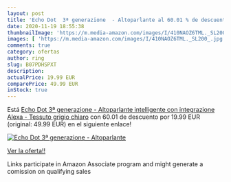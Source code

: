 ```yaml
---
layout: post
title: 'Echo Dot  3ª generazione  - Altoparlante al 60.01 % de descuento'
date: 2020-11-19 18:55:38
thumbnailImage: 'https://m.media-amazon.com/images/I/410NAOZ6TML._SL200_.jpg'
images: [ 'https://m.media-amazon.com/images/I/410NAOZ6TML._SL200_.jpg' ]
comments: true
category: ofertas
author: ring
slug: B07PDHSPXT
description:
actualPrice: 19.99 EUR
comparePrice: 49.99 EUR
inStock: true
---
```


Está [Echo Dot  3ª generazione  - Altoparlante intelligente con integrazione Alexa - Tessuto grigio chiaro](https://www.amazon.it/dp/B07PDHSPXT/?tag=tolees00-21) con 60.01 de descuento por 19.99 EUR (original: 49.99 EUR) en el siguiente enlace!

[![Echo Dot  3ª generazione  - Altoparlante](https://m.media-amazon.com/images/I/410NAOZ6TML._SL200_.jpg)](https://www.amazon.it/dp/B07PDHSPXT/?tag=tolees00-21)

[Ver la oferta!!](https://www.amazon.it/dp/B07PDHSPXT/?tag=tolees00-21)

Links participate in Amazon Associate program and might generate a comission on qualifying sales


